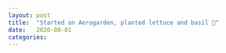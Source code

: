 ```yaml
---
layout: post
title:  "Started an Aerogarden, planted lettuce and basil 🌿"
date:   2020-08-01 
categories: 
---
```

